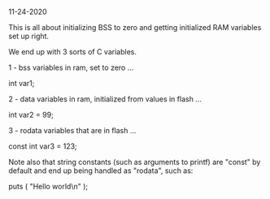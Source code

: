 11-24-2020

This is all about initializing BSS to zero
and getting initialized RAM variables set
up right.

We end up with 3 sorts of C variables.

1 - bss variables in ram, set to zero ...

int var1;

2 - data variables in ram, initialized from
 values in flash ...

int var2 = 99;

3 - rodata variables that are in flash ...

const int var3 = 123;

Note also that string constants (such as arguments
to printf) are "const" by default and end up being
handled as "rodata", such as:

puts ( "Hello world\n" );
